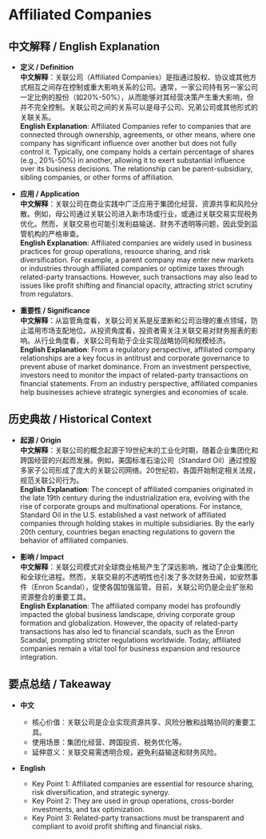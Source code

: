 # Affiliated Companies

## 中文解释 / English Explanation

* **定义 / Definition**  
  **中文解释**：关联公司（Affiliated Companies）是指通过股权、协议或其他方式相互之间存在控制或重大影响关系的公司。通常，一家公司持有另一家公司一定比例的股份（如20%-50%），从而能够对其经营决策产生重大影响，但并不完全控制。关联公司之间的关系可以是母子公司、兄弟公司或其他形式的关联关系。  
  **English Explanation**: Affiliated Companies refer to companies that are connected through ownership, agreements, or other means, where one company has significant influence over another but does not fully control it. Typically, one company holds a certain percentage of shares (e.g., 20%-50%) in another, allowing it to exert substantial influence over its business decisions. The relationship can be parent-subsidiary, sibling companies, or other forms of affiliation.

* **应用 / Application**  
  **中文解释**：关联公司在商业实践中广泛应用于集团化经营、资源共享和风险分散。例如，母公司通过关联公司进入新市场或行业，或通过关联交易实现税务优化。然而，关联交易也可能引发利益输送、财务不透明等问题，因此受到监管机构的严格审查。  
  **English Explanation**: Affiliated companies are widely used in business practices for group operations, resource sharing, and risk diversification. For example, a parent company may enter new markets or industries through affiliated companies or optimize taxes through related-party transactions. However, such transactions may also lead to issues like profit shifting and financial opacity, attracting strict scrutiny from regulators.

* **重要性 / Significance**  
  **中文解释**：从监管角度看，关联公司关系是反垄断和公司治理的重点领域，防止滥用市场支配地位。从投资角度看，投资者需关注关联交易对财务报表的影响。从行业角度看，关联公司有助于企业实现战略协同和规模经济。  
  **English Explanation**: From a regulatory perspective, affiliated company relationships are a key focus in antitrust and corporate governance to prevent abuse of market dominance. From an investment perspective, investors need to monitor the impact of related-party transactions on financial statements. From an industry perspective, affiliated companies help businesses achieve strategic synergies and economies of scale.

## 历史典故 / Historical Context

* **起源 / Origin**  
  **中文解释**：关联公司的概念起源于19世纪末的工业化时期，随着企业集团化和跨国经营的兴起而发展。例如，美国标准石油公司（Standard Oil）通过控股多家子公司形成了庞大的关联公司网络。20世纪初，各国开始制定相关法规，规范关联公司行为。  
  **English Explanation**: The concept of affiliated companies originated in the late 19th century during the industrialization era, evolving with the rise of corporate groups and multinational operations. For instance, Standard Oil in the U.S. established a vast network of affiliated companies through holding stakes in multiple subsidiaries. By the early 20th century, countries began enacting regulations to govern the behavior of affiliated companies.

* **影响 / Impact**  
  **中文解释**：关联公司模式对全球商业格局产生了深远影响，推动了企业集团化和全球化进程。然而，关联交易的不透明性也引发了多次财务丑闻，如安然事件（Enron Scandal），促使各国加强监管。目前，关联公司仍是企业扩张和资源整合的重要工具。  
  **English Explanation**: The affiliated company model has profoundly impacted the global business landscape, driving corporate group formation and globalization. However, the opacity of related-party transactions has also led to financial scandals, such as the Enron Scandal, prompting stricter regulations worldwide. Today, affiliated companies remain a vital tool for business expansion and resource integration.

## 要点总结 / Takeaway

* **中文**  
  - 核心价值：关联公司是企业实现资源共享、风险分散和战略协同的重要工具。  
  - 使用场景：集团化经营、跨国投资、税务优化等。  
  - 延伸意义：关联交易需透明合规，避免利益输送和财务风险。

* **English**  
  - Key Point 1: Affiliated companies are essential for resource sharing, risk diversification, and strategic synergy.  
  - Key Point 2: They are used in group operations, cross-border investments, and tax optimization.  
  - Key Point 3: Related-party transactions must be transparent and compliant to avoid profit shifting and financial risks.
